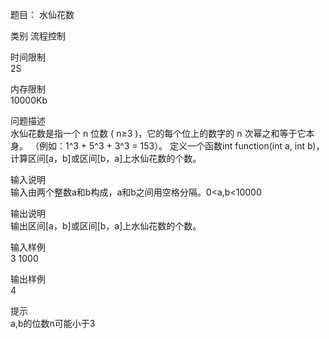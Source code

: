 题目：	
水仙花数

类别
流程控制

时间限制	
2S

内存限制	
10000Kb

问题描述	
水仙花数是指一个 n 位数 ( n≥3 )，它的每个位上的数字的 n 次幂之和等于它本身。
（例如：1^3 + 5^3 + 3^3 = 153）。
定义一个函数int function(int a, int b)，计算区间[a，b]或区间[b，a]上水仙花数的个数。

输入说明	
输入由两个整数a和b构成，a和b之间用空格分隔。0<a,b<10000

输出说明	
输出区间[a，b]或区间[b，a]上水仙花数的个数。

输入样例	
3  1000  

输出样例	
4

提示	
a,b的位数n可能小于3